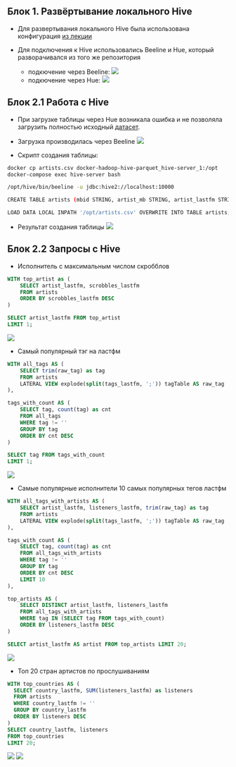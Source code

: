 ## Блок 1. Развёртывание локального Hive

- Для развертывания локального Hive была использована конфигурация [из лекции](https://github.com/tech4242/docker-hadoop-hive-parquet)
- Для подключения к Hive использовались Beeline и Hue, который разворачивался из того же репозитория
 
  - подкючение через Beeline:
  ![](1_beeline_connection.jpg)
  - подкючение через Hue:
  ![](1_hue_connection.jpg)

## Блок 2.1 Работа с Hive

- При загрузке таблицы через Hue возникала ошибка и не позволяла загрузить полностью исходный [датасет](https://www.kaggle.com/pieca111/music-artists-popularity).
  
- Загрузка производилась через Beeline 
  ![](2_table_creation_from_beeline.jpg)
  
- Скрипт создания таблицы:
```bash
docker cp artists.csv docker-hadoop-hive-parquet_hive-server_1:/opt
docker-compose exec hive-server bash

/opt/hive/bin/beeline -u jdbc:hive2://localhost:10000

CREATE TABLE artists (mbid STRING, artist_mb STRING, artist_lastfm STRING, country_mb STRING, country_lastfm STRING, tags_mb STRING, tags_lastfm STRING, listeners_lastfm INT, scrobbles_lastfm INT, ambiguous_artist BOOLEAN) ROW FORMAT DELIMITED FIELDS TERMINATED BY ',' TBLPROPERTIES("skip.header.line.count"="1");

LOAD DATA LOCAL INPATH '/opt/artists.csv' OVERWRITE INTO TABLE artists;
```
- Результат создания таблицы
  ![](2_table_created_hue.jpg)

## Блок 2.2 Запросы с Hive

- Исполнитель с максимальным числом скробблов
```sql
WITH top_artist as (
    SELECT artist_lastfm, scrobbles_lastfm 
    FROM artists
    ORDER BY scrobbles_lastfm DESC
)

SELECT artist_lastfm FROM top_artist
LIMIT 1;
```
![](3_query_top_scrobled_artist.jpg)
- Самый популярный тэг на ластфм
```sql
WITH all_tags AS (
    SELECT trim(raw_tag) as tag
    FROM artists
    LATERAL VIEW explode(split(tags_lastfm, ';')) tagTable AS raw_tag
),

tags_with_count AS (
    SELECT tag, count(tag) as cnt
    FROM all_tags 
    WHERE tag != ''
    GROUP BY tag
    ORDER BY cnt DESC
)

SELECT tag FROM tags_with_count
LIMIT 1;
```
![](3_query_top_last_fm_tag.jpg)
- Самые популярные исполнители 10 самых популярных тегов ластфм
```sql
WITH all_tags_with_artists AS (
    SELECT artist_lastfm, listeners_lastfm, trim(raw_tag) as tag
    FROM artists
    LATERAL VIEW explode(split(tags_lastfm, ';')) tagTable AS raw_tag
),

tags_with_count AS (
    SELECT tag, count(tag) as cnt
    FROM all_tags_with_artists 
    WHERE tag != ''
    GROUP BY tag
    ORDER BY cnt DESC
    LIMIT 10
),

top_artists AS (
    SELECT DISTINCT artist_lastfm, listeners_lastfm
    FROM all_tags_with_artists
    WHERE tag IN (SELECT tag FROM tags_with_count)
    ORDER BY listeners_lastfm DESC
)

SELECT artist_lastfm AS artist FROM top_artists LIMIT 20;
```
![](3_query_artists_of_10_top_tags.jpg)
- Топ 20 стран артистов по прослушиваниям
```sql
WITH top_countries AS (
  SELECT country_lastfm, SUM(listeners_lastfm) as listeners 
  FROM artists
  WHERE country_lastfm != ''
  GROUP BY country_lastfm
  ORDER BY listeners DESC
)
SELECT country_lastfm, listeners
FROM top_countries 
LIMIT 20;
```
![](3_query_top_20_countries_artists_by_listeners_1.jpg)
![](3_query_top_20_countries_artists_by_listeners_2.jpg)
